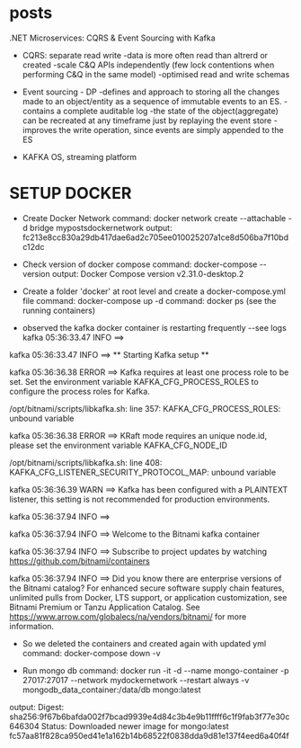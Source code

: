 # posts
.NET Microservices: CQRS &amp; Event Sourcing with Kafka

* CQRS: separate read write
-data is more often read than altrerd or created
-scale C&Q APIs independently (few lock contentions when performing C&Q in the same model)
-optimised read and write schemas


* Event sourcing - DP
-defines and approach to storing all the changes made to an object/entity as a sequence of immutable events to an ES.
-contains a complete auditable log
-the state of the object(aggregate) can be recreated at any timeframe just by replaying the event store
-improves the write operation, since events are simply appended to the ES


* KAFKA
OS, streaming platform

# SETUP DOCKER 

* Create Docker Network 
command: docker network create --attachable -d bridge mypostsdockernetwork
output: fc213e8cc830a29db417dae6ad2c705ee010025207a1ce8d506ba7f10bdc12dc

* Check version of docker compose
command: docker-compose --version
output: Docker Compose version v2.31.0-desktop.2

* Create a folder 'docker' at root level and create a docker-compose.yml file 
  command: docker-compose up -d
  command: docker ps (see the running containers)

* observed the kafka docker container is restarting frequently --see logs 
  kafka 05:36:33.47 INFO  ==> 

kafka 05:36:33.47 INFO  ==> ** Starting Kafka setup **

kafka 05:36:36.38 ERROR ==> Kafka requires at least one process role to be set. Set the environment variable KAFKA_CFG_PROCESS_ROLES to configure the process roles for Kafka.

/opt/bitnami/scripts/libkafka.sh: line 357: KAFKA_CFG_PROCESS_ROLES: unbound variable

kafka 05:36:36.38 ERROR ==> KRaft mode requires an unique node.id, please set the environment variable KAFKA_CFG_NODE_ID

/opt/bitnami/scripts/libkafka.sh: line 408: KAFKA_CFG_LISTENER_SECURITY_PROTOCOL_MAP: unbound variable

kafka 05:36:36.39 WARN  ==> Kafka has been configured with a PLAINTEXT listener, this setting is not recommended for production environments.

kafka 05:36:37.94 INFO  ==> 

kafka 05:36:37.94 INFO  ==> Welcome to the Bitnami kafka container

kafka 05:36:37.94 INFO  ==> Subscribe to project updates by watching https://github.com/bitnami/containers⁠

kafka 05:36:37.94 INFO  ==> Did you know there are enterprise versions of the Bitnami catalog? For enhanced secure software supply chain features, unlimited pulls from Docker, LTS support, or application customization, see Bitnami Premium or Tanzu Application Catalog. See https://www.arrow.com/globalecs/na/vendors/bitnami/⁠ for more information.

* So we deleted the containers and created again with updated yml 
  command: docker-compose down -v

* Run mongo db
  command: docker run -it -d --name mongo-container -p 27017:27017 --network mydockernetwork --restart always -v mongodb_data_container:/data/db mongo:latest
  
output: 
Digest: sha256:9f67b6bafda002f7bcad9939e4d84c3b4e9b11ffff6c1f9fab3f77e30c646304
Status: Downloaded newer image for mongo:latest
fc57aa81f828ca950ed41e1a162b14b68522f0838dda9d81e137f4eed6a40f4f





